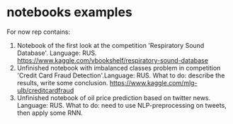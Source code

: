 # notebooks examples
For now rep contains: 
1. Notebook of the first look at the competition 'Respiratory Sound Database'. Language: RUS.
                        https://www.kaggle.com/vbookshelf/respiratory-sound-database
2. Unfinished notebook with imbalanced classes problem in competition 'Credit Card Fraud Detection'.Language: RUS.
	What to do: describe the results, write some conclusion.
			 https://www.kaggle.com/mlg-ulb/creditcardfraud
3. Unfinished notebook of oil price prediction based on twitter news. Language: RUS.
	What to do: need to use NLP-preprocessing on tweets, then apply some RNN. 
